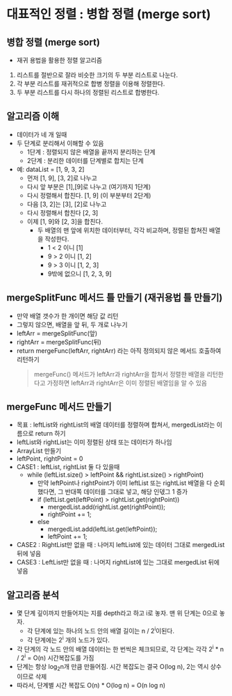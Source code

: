 # 대표적인 정렬 : 병합 정렬 (merge sort)
## 병합 정렬 (merge sort)
- 재귀 용법을 활용한 정렬 알고리즘
1. 리스트를 절반으로 잘라 비슷한 크기의 두 부분 리스트로 나눈다.
2. 각 부분 리스트를 재귀적으로 합병 정렬을 이용해 정렬한다.
3. 두 부분 리스트를 다시 하나의 정렬된 리스트로 합병한다.

## 알고리즘 이해
- 데이터가 네 개 일때
- 두 단계로 분리해서 이해할 수 있음
    - 1단계 : 정렬되지 않은 배열을 끝까지 분리하는 단계
    - 2단계 : 분리한 데이터를 단계별로 합치는 단계
- 예: dataList = [1, 9, 3, 2]
    - 먼저 [1, 9], [3, 2]로 나누고
    - 다시 앞 부분은 [1],[9]로 나누고 (여기까지 1단계)
    - 다시 정렬해서 합친다. [1, 9] (이 부분부터 2단계)
    - 다음 [3, 2]는 [3], [2]로 나누고
    - 다시 정렬해서 합친다 [2, 3]
    - 이제 [1, 9]와 [2, 3]을 합친다.
        - 두 배열의 맨 앞에 위치한 데이터부터, 각각 비교하며, 정렬된 합쳐진 배열을 작성한다.
            - 1 < 2 이니 [1]
            - 9 > 2 이니 [1, 2]
            - 9 > 3 이니 [1, 2, 3]
            - 9밖에 없으니 [1, 2, 3, 9]

## mergeSplitFunc 메서드 틀 만들기 (재귀용법 틀 만들기)
- 만약 배열 갯수가 한 개이면 해당 값 리턴
- 그렇지 않으면, 배열을 앞 뒤, 두 개로 나누기
- leftArr = mergeSplitFunc(앞)
- rightArr = mergeSplitFunc(뒤)
- return mergeFunc(leftArr, rightArr) 라는 아직 정의되지 않은 메서드 호출하여 리턴하기
    > mergeFunc() 메서드가 leftArr과 rightArr을 합쳐서 정렬한 배열을 리턴한다고 가정하면
      leftArr과 rightArr은 이미 정렬된 배열임을 알 수 있음

## mergeFunc 메서드 만들기
- 목표 : leftList와 rightList의 배열 데이터를 정렬하며 합쳐서, mergedList라는 이름으로 return 하기
- leftList와 rightList는 이미 정렬된 상태 또는 데이터가 하나임
- ArrayList 만들기
- leftPoint, rightPoint = 0
- CASE1 : leftList, rightList 둘 다 있을때
    - while (leftList.size() > leftPoint && rightList.size() > rightPoint)
        - 만약 leftPoint나 rightPoint가 이미 leftList 또는 rightList 배열을 다 순회했다면, 그 반대쪽 데이터를 그대로 넣고, 해당 인덳그 1 증가
        - if (leftList.get(leftPoint) > rightList.get(rightPoint))
            - mergedList.add(rightList.get(rightPoint));
            - rightPoint += 1;
        - else
            - mergedList.add(leftList.get(leftPoint));
            - leftPoint += 1;
- CASE2 : RightList만 없을 때 : 나머지 leftList에 있는 데이터 그대로 mergedList 뒤에 넣음
- CASE3 : LeftList만 없을 때 : 나머지 rightList에 있는 그대로 mergedList 뒤에 넣음

## 알고리즘 분석
- 몇 단계 깊이까지 만들어지는 지를 depth라고 하고 i로 놓자. 맨 위 단계는 0으로 놓자.
    - 각 단계에 있는 하나의 노드 안의 배열 길이는 n / 2<sup>i</sup>이된다.
    - 각 단계에는 2<sup>i</sup> 개의 노드가 있다.
- 각 단계의 각 노드 안의 배열 데이터는 한 번씩은 체크되므로, 각 단계는 각각 2<sup>i</sup> * n / 2<sup>i</sup> = O(n) 시간복잡도를 가짐
- 단계는 항상 log<sub>2</sub>n개 만큼 만들어짐. 시간 복잡도는 결국 O(log n), 2는 역시 상수이므로 삭제
- 따라서, 단계별 시간 복잡도 O(n) * O(log n) = O(n log n)
